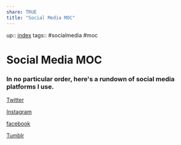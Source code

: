 ```yaml
---
share: TRUE
title: "Social Media MOC"
---
```

up:: [index](index)
tags:: #socialmedia #moc 

# Social Media MOC

### In no particular order, here's a rundown of social media platforms I use.

[Twitter](Twitter)

[Instagram](Instagram.md)

[facebook](facebook)

[Tumblr](Tumblr.md)
